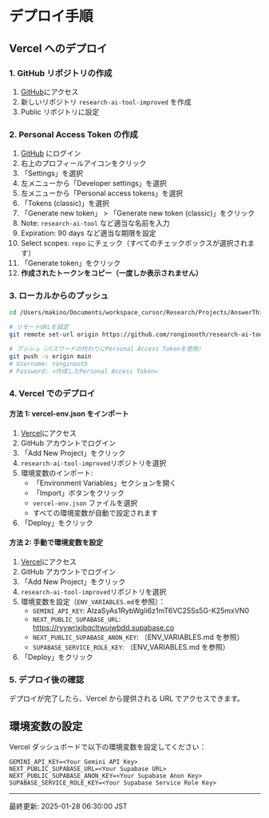 # デプロイ手順

## Vercel へのデプロイ

### 1. GitHub リポジトリの作成

1. [GitHub](https://github.com)にアクセス
2. 新しいリポジトリ `research-ai-tool-improved` を作成
3. Public リポジトリに設定

### 2. Personal Access Token の作成

1. [GitHub](https://github.com) にログイン
2. 右上のプロフィールアイコンをクリック
3. 「Settings」を選択
4. 左メニューから「Developer settings」を選択
5. 左メニューから「Personal access tokens」を選択
6. 「Tokens (classic)」を選択
7. 「Generate new token」 > 「Generate new token (classic)」をクリック
8. Note: `research-ai-tool` など適当な名前を入力
9. Expiration: 90 days など適当な期限を設定
10. Select scopes: `repo` にチェック（すべてのチェックボックスが選択されます）
11. 「Generate token」をクリック
12. **作成されたトークンをコピー（一度しか表示されません）**

### 3. ローカルからのプッシュ

```bash
cd /Users/makino/Documents/workspace_cursor/Research/Projects/AnswerThis/research-ai-tool-improved

# リモートURLを設定
git remote set-url origin https://github.com/ronginooth/research-ai-tool-improved.git

# プッシュ（パスワードの代わりにPersonal Access Tokenを使用）
git push -u origin main
# Username: ronginooth
# Password: <作成したPersonal Access Token>
```

### 4. Vercel でのデプロイ

#### 方法 1: vercel-env.json をインポート

1. [Vercel](https://vercel.com)にアクセス
2. GitHub アカウントでログイン
3. 「Add New Project」をクリック
4. `research-ai-tool-improved`リポジトリを選択
5. 環境変数のインポート:
   - 「Environment Variables」セクションを開く
   - 「Import」ボタンをクリック
   - `vercel-env.json` ファイルを選択
   - すべての環境変数が自動で設定されます
6. 「Deploy」をクリック

#### 方法 2: 手動で環境変数を設定

1. [Vercel](https://vercel.com)にアクセス
2. GitHub アカウントでログイン
3. 「Add New Project」をクリック
4. `research-ai-tool-improved`リポジトリを選択
5. 環境変数を設定（`ENV_VARIABLES.md`を参照）：
   - `GEMINI_API_KEY`: AIzaSyAs1RybWgIi6z1mT6VC25Ss5G-K25mxVN0
   - `NEXT_PUBLIC_SUPABASE_URL`: https://ryywrixjbqcltwujwbdd.supabase.co
   - `NEXT_PUBLIC_SUPABASE_ANON_KEY`: （ENV_VARIABLES.md を参照）
   - `SUPABASE_SERVICE_ROLE_KEY`: （ENV_VARIABLES.md を参照）
6. 「Deploy」をクリック

### 5. デプロイ後の確認

デプロイが完了したら、Vercel から提供される URL でアクセスできます。

## 環境変数の設定

Vercel ダッシュボードで以下の環境変数を設定してください：

```
GEMINI_API_KEY=<Your Gemini API Key>
NEXT_PUBLIC_SUPABASE_URL=<Your Supabase URL>
NEXT_PUBLIC_SUPABASE_ANON_KEY=<Your Supabase Anon Key>
SUPABASE_SERVICE_ROLE_KEY=<Your Supabase Service Role Key>
```

---

最終更新: 2025-01-28 06:30:00 JST

